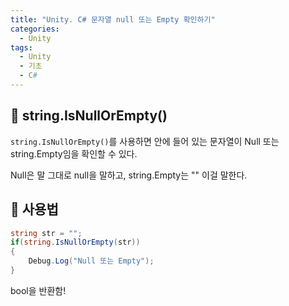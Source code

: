 ```yaml
---
title: "Unity. C# 문자열 null 또는 Empty 확인하기"
categories:
  - Unity
tags:
  - Unity
  - 기초
  - C#
---
```


## 🌟 string.IsNullOrEmpty()

`string.IsNullOrEmpty()`를 사용하면 안에 들어 있는 문자열이 Null 또는 string.Empty임을 확인할 수 있다.



Null은 말 그대로 null을 말하고, string.Empty는 "" 이걸 말한다.



## 🌟 사용법

```c#
string str = "";
if(string.IsNullOrEmpty(str))
{
    Debug.Log("Null 또는 Empty");
}
```



bool을 반환함!

